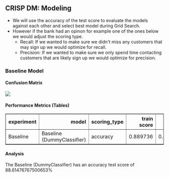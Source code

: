 ## CRISP DM: Modeling
- We will use the accuracy of the test score to evaluate the models against each other and select best model during Grid Search.
- However if the bank had an opinon for example one of the ones below we would adjust the scoring type.
  - Recall: If we wanted to make sure we didn't miss any customers that may sign up we would optimize for recall.
  - Precision: If we wanted to make sure we only spend time contacting customers that are likely sign up we would optimize for precision.
### Baseline Model
#### Confusion Matrix
<a href="./analysis_results/module_17_01.step07.baseline_model.confusion_matrix.png" target="_blank"><img src="./analysis_results/module_17_01.step07.baseline_model.confusion_matrix.png"/></a>

#### Performance Metrics (Tables)
<div>
<style scoped>
    .dataframe tbody tr th:only-of-type {
        vertical-align: middle;
    }

    .dataframe tbody tr th {
        vertical-align: top;
    }

    .dataframe thead th {
        text-align: right;
    }
</style>
<table border="1" class="dataframe">
  <thead>
    <tr style="text-align: right;">
      <th>experiment</th>
      <th>model</th>
      <th>scoring_type</th>
      <th>train score</th>
      <th>test score</th>
      <th>average fit time</th>
      <th>grid_search_train_wall_time</th>
      <th>best_params</th>
    </tr>
  </thead>
  <tbody>
    <tr>
      <td>Baseline</td>
      <td>Baseline (DummyClassifier)</td>
      <td>accuracy</td>
      <td>0.889736</td>
      <td>0.886148</td>
      <td>0.00706</td>
      <td>0.00706</td>
      <td>{}</td>
    </tr>
  </tbody>
</table>
</div>

#### Analysis
The Baseline (DummyClassifier) has an accuracy test score of 88.61476767500653%
